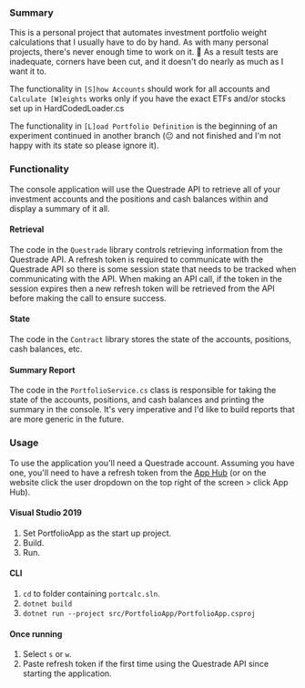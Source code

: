 ### Summary
This is a personal project that automates investment portfolio weight calculations that I usually have to do by hand. As with many personal projects, there's never enough time to work on it. 🙂 As a result tests are inadequate, corners have been cut, and it doesn't do nearly as much as I want it to.

The functionality in `[S]how Accounts` should work for all accounts and `Calculate [W]eights` works only if you have the exact ETFs and/or stocks set up in HardCodedLoader.cs

The functionality in `[L]oad Portfolio Definition` is the beginning of an experiment continued in another branch (😐 and not finished and I'm not happy with its state so please ignore it).

### Functionality
The console application will use the Questrade API to retrieve all of your investment accounts and the positions and cash balances within and display a summary of it all.

#### Retrieval
The code in the `Questrade` library controls retrieving information from the Questrade API. A refresh token is required to communicate with the Questrade API so there is some session state that needs to be tracked when communicating with the API. When making an API call, if the token in the session expires then a new refresh token will be retrieved from the API before making the call to ensure success.

#### State
The code in the `Contract` library stores the state of the accounts, positions, cash balances, etc.

#### Summary Report
The code in the `PortfolioService.cs` class is responsible for taking the state of the accounts, positions, and cash balances and printing the summary in the console. It's very imperative and I'd like to build reports that are more generic in the future.

### Usage
To use the application you'll need a Questrade account. Assuming you have one, you'll need to have a refresh token from the [App Hub](https://apphub.questrade.com/UI/UserApps.aspx) (or on the website click the user dropdown on the top right of the screen > click App Hub).

#### Visual Studio 2019
1. Set PortfolioApp as the start up project.
2. Build.
3. Run.

#### CLI
1. `cd` to folder containing `portcalc.sln`.
2. `dotnet build`
3. `dotnet run --project src/PortfolioApp/PortfolioApp.csproj`

#### Once running
1. Select `s` or `w`.
2. Paste refresh token if the first time using the Questrade API since starting the application.
